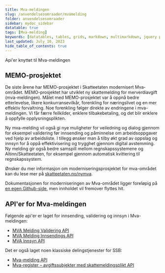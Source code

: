 ```yaml
---
title: Mva-meldingen
slug: /anvendelsesomraader/mvamelding
folder: anvendelsesomraader
sidebar: mydoc_sidebar
datatable: true
tags: [Mva-melding]
keywords: [datatables, tables, grids, markdown, multimarkdown, jquery plugins]
last_updated: July 10, 2023
hide_table_of_contents: true
---
```

<summary>Api'er knyttet til Mva-meldingen</summary>

## MEMO-prosjektet
De siste årene har MEMO-prosjektet i Skatteetaten modernisert Mva-området. MEMO-prosjektet har utviklet ny skattemelding for merverdiavgift (mva-meldingen). Målet med MEMO-prosjektet var å oppnå bedre etterlevelse, likere konkurransevilkår, forenkling for næringslivet og en mer effektiv forvaltning. Noe forenkling følger direkte av endringene i mva-meldingen. Vi får færre feilkilder, enklere tilbakebetaling, og det blir enklere å oppfylle opplysningsplikten.

Ny mva-melding vil også gi nye muligheter for veiledning og dialog gjennom for eksempel validering før innsending og påminnelse om arbeidsoppgaver ved hjelp av arbeidsliste. I tillegg ønsker man å tilby økt grad av oppslag og innsyn for å oppå effektivisering og trygghet gjennom digital avstemming. Ny melding gir også bedre samspill mellom regnskapssystemene og Altinn/Skatteetaten, for eksempel gjennom automatisk kvittering til regnskapssystem.

Ønsker du mer informasjon om moderniseringsprosjektet for mva-området kan du lese mer på [skatteetaten.no/nymva](https://www.skatteetaten.no/bedrift-og-organisasjon/avgifter/mva/).

Dokumentasjonen for moderniseringen av Mva-området ligger foreløpig på [en egen Github-side](https://skatteetaten.github.io/mva-meldingen/), men innholdet vil fremover flyttes hit.

## API'er for Mva-meldingen

Følgende api'er er laget for innsending, validering og innsyn i Mva-meldingen:
* [MVA Melding Validering API](https://skatteetaten.github.io/mva-meldingen/documentation/api/)
* [MVA Melding Innsendings API](https://skatteetaten.github.io/mva-meldingen/documentation/api/)
* [MVA Innsyn API](https://skatteetaten.github.io/mva-meldingen/documentation/innsynstjenester/)

Det er også laget noen klassiske delingstjenester for SSB:
* [Mva-melding API](../api/mvamelding.md)
* [Mva-register – avgiftssubjekter med skattemeldingsplikt API](../api/mvaregisteravgiftssubjekt.md)
